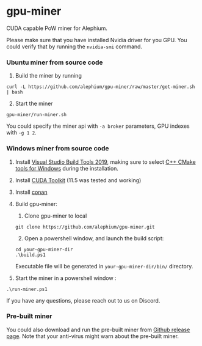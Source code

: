 # gpu-miner

CUDA capable PoW miner for Alephium.

Please make sure that you have installed Nvidia driver for you GPU. You could verify that by running the `nvidia-smi` command.

### Ubuntu miner from source code

1. Build the miner by running

  ```shell
  curl -L https://github.com/alephium/gpu-miner/raw/master/get-miner.sh | bash
  ```

2. Start the miner

  ```shell
  gpu-miner/run-miner.sh
  ```

You could specify the miner api with `-a broker` parameters, GPU indexes with `-g 1 2`.

### Windows miner from source code

1. Install [Visual Studio Build Tools 2019](https://visualstudio.microsoft.com/vs/older-downloads/#visual-studio-2019-and-other-products), making sure to select [C++ CMake tools for Windows](https://docs.microsoft.com/en-us/cpp/build/cmake-projects-in-visual-studio?view=msvc-170#installation) during the installation.
2. Install [CUDA Toolkit](https://developer.nvidia.com/cuda-downloads?target_os=Windows&target_arch=x86_64) (11.5 was tested and working)
3. Install [conan](https://docs.conan.io/en/latest/installation.html)
4. Build gpu-miner:
   1. Clone gpu-miner to local

   ``` shell
   git clone https://github.com/alephium/gpu-miner.git
   ```
   2. Open a powershell window, and launch the build script:

   ```shell
   cd your-gpu-miner-dir
   .\build.ps1
   ```
   Executable file will be generated in `your-gpu-miner-dir/bin/` directory.

5. Start the miner in a powershell window :
  ```shell
  .\run-miner.ps1
  ```

If you have any questions, please reach out to us on Discord.

### Pre-built miner

You could also download and run the pre-built miner from [Github release page](https://github.com/alephium/gpu-miner/releases). Note that your anti-virus might warn about the pre-built miner.
